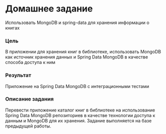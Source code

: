 # Домашнее задание
Использовать MongoDB и spring-data для хранения информации о книгах

### Цель
В приложении для хранения книг в библиотеке, использовать MongoDB как источник хранения данных и Spring Data MongoDB в качестве способа доступа к ним

### Результат 
Приложение на Spring Data MongoDB с интеграционными тестами

### Описание задания
Перевести приложение каталог книг в библиотеке на использование Spring Data MongoDB репозиториев в качестве технологии доступа к данным и MongoDB для их хранения. Задание выполняется на базе предыдущей работы. 
